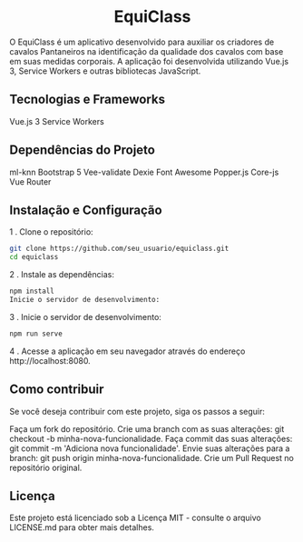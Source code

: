<div align="center"><h1>EquiClass</h1></div>

O EquiClass é um aplicativo desenvolvido para auxiliar os criadores de cavalos Pantaneiros na identificação da qualidade dos cavalos com base em suas medidas corporais. A aplicação foi desenvolvida utilizando Vue.js 3, Service Workers e outras bibliotecas JavaScript.

## Tecnologias e Frameworks
Vue.js 3
Service Workers

## Dependências do Projeto
ml-knn
Bootstrap 5
Vee-validate
Dexie
Font Awesome
Popper.js
Core-js
Vue Router

## Instalação e Configuração

1 . Clone o repositório:

```bash
git clone https://github.com/seu_usuario/equiclass.git
cd equiclass
```

2 . Instale as dependências:
```bash
npm install
Inicie o servidor de desenvolvimento:
```
3 . Inicie o servidor de desenvolvimento:
```bash
npm run serve
```

4 . Acesse a aplicação em seu navegador através do endereço http://localhost:8080.

## Como contribuir
Se você deseja contribuir com este projeto, siga os passos a seguir:

Faça um fork do repositório.
Crie uma branch com as suas alterações: git checkout -b minha-nova-funcionalidade.
Faça commit das suas alterações: git commit -m 'Adiciona nova funcionalidade'.
Envie suas alterações para a branch: git push origin minha-nova-funcionalidade.
Crie um Pull Request no repositório original.

## Licença
Este projeto está licenciado sob a Licença MIT - consulte o arquivo LICENSE.md para obter mais detalhes.
